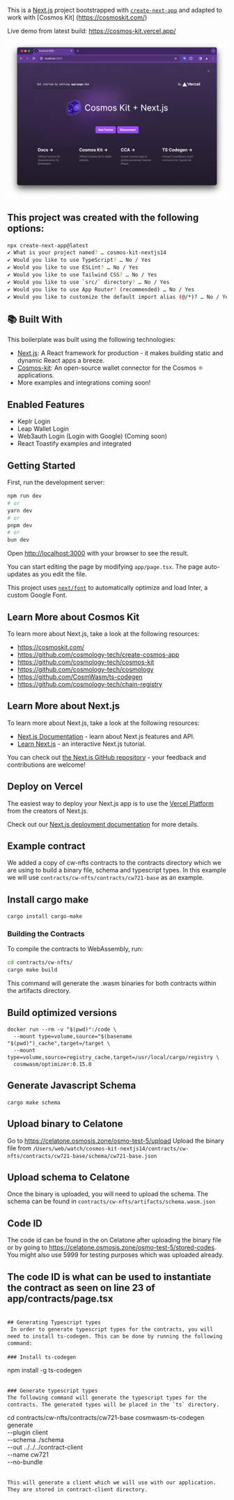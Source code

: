 This is a [Next.js](https://nextjs.org/) project bootstrapped with [`create-next-app`](https://github.com/vercel/next.js/tree/canary/packages/create-next-app) and adapted to work with [Cosmos Kit] (https://cosmoskit.com/)

Live demo from latest build: https://cosmos-kit.vercel.app/

![Alt text](image.png)

## This project was created with the following options:

```bash
npx create-next-app@latest
✔ What is your project named? … cosmos-kit-nextjs14
✔ Would you like to use TypeScript? … No / Yes
✔ Would you like to use ESLint? … No / Yes
✔ Would you like to use Tailwind CSS? … No / Yes
✔ Would you like to use `src/` directory? … No / Yes
✔ Would you like to use App Router? (recommended) … No / Yes
✔ Would you like to customize the default import alias (@/*)? … No / Yes
```

## 📚 Built With

This boilerplate was built using the following technologies:

- [Next.js](https://nextjs.org/): A React framework for production - it makes building static and dynamic React apps a breeze.
- [Cosmos-kit](https://cosmoskit.com/): An open-source wallet connector for the Cosmos ⚛️
applications.
- More examples and integrations coming soon!

## Enabled Features
- Keplr Login
- Leap Wallet Login
- Web3auth Login (Login with Google) (Coming soon)
- React Toastify examples and integrated

## Getting Started

First, run the development server:

```bash
npm run dev
# or
yarn dev
# or
pnpm dev
# or
bun dev
```

Open [http://localhost:3000](http://localhost:3000) with your browser to see the result.

You can start editing the page by modifying `app/page.tsx`. The page auto-updates as you edit the file.

This project uses [`next/font`](https://nextjs.org/docs/basic-features/font-optimization) to automatically optimize and load Inter, a custom Google Font.

## Learn More about Cosmos Kit
To learn more about Next.js, take a look at the following resources: 

- https://cosmoskit.com/
- https://github.com/cosmology-tech/create-cosmos-app
- https://github.com/cosmology-tech/cosmos-kit
- https://github.com/cosmology-tech/cosmology
- https://github.com/CosmWasm/ts-codegen
- https://github.com/cosmology-tech/chain-registry


## Learn More about Next.js

To learn more about Next.js, take a look at the following resources:

- [Next.js Documentation](https://nextjs.org/docs) - learn about Next.js features and API.
- [Learn Next.js](https://nextjs.org/learn) - an interactive Next.js tutorial.

You can check out [the Next.js GitHub repository](https://github.com/vercel/next.js/) - your feedback and contributions are welcome!

## Deploy on Vercel

The easiest way to deploy your Next.js app is to use the [Vercel Platform](https://vercel.com/new?utm_medium=default-template&filter=next.js&utm_source=create-next-app&utm_campaign=create-next-app-readme) from the creators of Next.js.

Check out our [Next.js deployment documentation](https://nextjs.org/docs/deployment) for more details.



## Example contract

We added a copy of cw-nfts contracts to the contracts directory which we are using to build a binary file, schema and typescript types. In this example we will use `contracts/cw-nfts/contracts/cw721-base` as an example.

## Install cargo make
```
cargo install cargo-make
```

### Building the Contracts

To compile the contracts to WebAssembly, run:

```sh
cd contracts/cw-nfts/
cargo make build
```
This command will generate the .wasm binaries for both contracts within the artifacts directory.

## Build optimized versions

```
docker run --rm -v "$(pwd)":/code \
  --mount type=volume,source="$(basename "$(pwd)")_cache",target=/target \
  --mount type=volume,source=registry_cache,target=/usr/local/cargo/registry \
  cosmwasm/optimizer:0.15.0
```

## Generate Javascript Schema

```
cargo make schema
```

## Upload binary to Celatone
Go to https://celatone.osmosis.zone/osmo-test-5/upload 
Upload the binary file from `/Users/web/watch/cosmos-kit-nextjs14/contracts/cw-nfts/contracts/cw721-base/schema/cw721-base.json`

## Upload schema to Celatone
Once the binary is uploaded, you will need to upload the schema. The schema can be found in `contracts/cw-nfts/artifacts/schema.wasm.json`

## Code ID
The code id can be found in the on Celatone after uploading the binary file or by going to https://celatone.osmosis.zone/osmo-test-5/stored-codes. You might also use 5999 for testing purposes which was uploaded already.

## The code ID is what can be used to instantiate the contract as seen on line 23 of app/contracts/page.tsx
```

## Generating Typescript types
 In order to generate typescript types for the contracts, you will need to install ts-codegen. This can be done by running the following command:

### Install ts-codegen
 ```
 npm install -g ts-codegen
 ```

 ### Generate typescript types
 The following command will generate the typescript types for the contracts. The generated types will be placed in the `ts` directory.
 ```
 cd contracts/cw-nfts/contracts/cw721-base
 cosmwasm-ts-codegen generate \
          --plugin client \
          --schema ./schema \
          --out ../../../contract-client \
          --name cw721 \
          --no-bundle
```

This will generate a client which we will use with our application. They are stored in contract-client directory.
